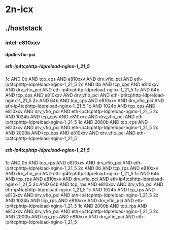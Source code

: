 # 2n-icx
## ./hoststack
### intel-e810xxv
#### dpdk-vfio-pci
##### eth-ip4tcphttp-ldpreload-nginx-1_21_5
1c AND 0b AND tcp_cps AND e810xxv AND drv_vfio_pci AND eth-ip4tcphttp-ldpreload-nginx-1_21_5
2c AND 0b AND tcp_cps AND e810xxv AND drv_vfio_pci AND eth-ip4tcphttp-ldpreload-nginx-1_21_5
1c AND 64b AND tcp_cps AND e810xxv AND drv_vfio_pci AND eth-ip4tcphttp-ldpreload-nginx-1_21_5
2c AND 64b AND tcp_cps AND e810xxv AND drv_vfio_pci AND eth-ip4tcphttp-ldpreload-nginx-1_21_5
1c AND 1024b AND tcp_cps AND e810xxv AND drv_vfio_pci AND eth-ip4tcphttp-ldpreload-nginx-1_21_5
2c AND 1024b AND tcp_cps AND e810xxv AND drv_vfio_pci AND eth-ip4tcphttp-ldpreload-nginx-1_21_5
1c AND 2000b AND tcp_cps AND e810xxv AND drv_vfio_pci AND eth-ip4tcphttp-ldpreload-nginx-1_21_5
2c AND 2000b AND tcp_cps AND e810xxv AND drv_vfio_pci AND eth-ip4tcphttp-ldpreload-nginx-1_21_5
##### eth-ip4tcphttp-ldpreload-nginx-1_21_5
1c AND 0b AND tcp_rps AND e810xxv AND drv_vfio_pci AND eth-ip4tcphttp-ldpreload-nginx-1_21_5
2c AND 0b AND tcp_rps AND e810xxv AND drv_vfio_pci AND eth-ip4tcphttp-ldpreload-nginx-1_21_5
1c AND 64b AND tcp_rps AND e810xxv AND drv_vfio_pci AND eth-ip4tcphttp-ldpreload-nginx-1_21_5
2c AND 64b AND tcp_rps AND e810xxv AND drv_vfio_pci AND eth-ip4tcphttp-ldpreload-nginx-1_21_5
1c AND 1024b AND tcp_rps AND e810xxv AND drv_vfio_pci AND eth-ip4tcphttp-ldpreload-nginx-1_21_5
2c AND 1024b AND tcp_rps AND e810xxv AND drv_vfio_pci AND eth-ip4tcphttp-ldpreload-nginx-1_21_5
1c AND 2000b AND tcp_rps AND e810xxv AND drv_vfio_pci AND eth-ip4tcphttp-ldpreload-nginx-1_21_5
2c AND 2000b AND tcp_rps AND e810xxv AND drv_vfio_pci AND eth-ip4tcphttp-ldpreload-nginx-1_21_5